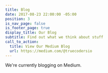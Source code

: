 ```yaml
---
title: Blog
date: 2017-08-23 22:00:00 -05:00
position: 3
is_nav_page: false
is_footer_page: true
display_title: Our Blog
subtitle: Find out what we think about stuff
call_to_action:
  title: View Our Medium Blog
  url: https://medium.com/@truecodersio
---
```


We're currently blogging on Medium.